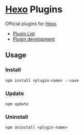 # [Hexo] Plugins

Official plugins for [Hexo].

- [Plugin List](https://github.com/tommy351/hexo/wiki/Plugins)
- [Plugin development](http://zespia.tw/hexo/docs/plugins.html)

## Usage

### Install

```
npm install <plugin-name> --save
```

### Update

```
npm update
```

### Uninstall

```
npm uninstall <plugin-name>
```

[Hexo]: http://zespia.tw/hexo
